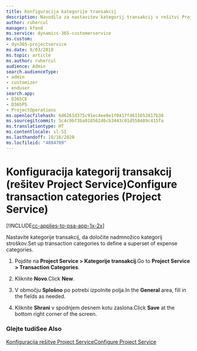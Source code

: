 ```yaml
---
title: Konfiguracija kategorije transakcij
description: Navodila za nastavitev kategorij transakcij v rešitvi Project Service
author: ruhercul
manager: kfend
ms.service: dynamics-365-customerservice
ms.custom:
- dyn365-projectservice
ms.date: 8/03/2018
ms.topic: article
ms.author: ruhercul
audience: Admin
search.audienceType:
- admin
- customizer
- enduser
search.app:
- D365CE
- D365PS
- ProjectOperations
ms.openlocfilehash: 6d6261d375c91ec4ee0e1f0417fd611652817b38
ms.sourcegitcommit: 5c4c9bf3ba018562d6cb3443c01d550489c415fa
ms.translationtype: HT
ms.contentlocale: sl-SI
ms.lasthandoff: 10/16/2020
ms.locfileid: "4084789"
---
```

# <a name="configure-transaction-categories-project-service"></a><span data-ttu-id="06ceb-103">Konfiguracija kategorij transakcij (rešitev Project Service)</span><span class="sxs-lookup"><span data-stu-id="06ceb-103">Configure transaction categories (Project Service)</span></span>

[!INCLUDE[cc-applies-to-psa-app-1x-2x](../includes/cc-applies-to-psa-app-1x-2x.md)]

<span data-ttu-id="06ceb-104">Nastavite kategorije transakcij, da določite nadmnožico kategorij stroškov.</span><span class="sxs-lookup"><span data-stu-id="06ceb-104">Set up transaction categories to define a superset of expense categories.</span></span>  
  
1.  <span data-ttu-id="06ceb-105">Pojdite na **Project Service > Kategorije transakcij**.</span><span class="sxs-lookup"><span data-stu-id="06ceb-105">Go to **Project Service > Transaction Categories**.</span></span>  
  
2.  <span data-ttu-id="06ceb-106">Kliknite **Novo**.</span><span class="sxs-lookup"><span data-stu-id="06ceb-106">Click **New**.</span></span>  
  
3.  <span data-ttu-id="06ceb-107">V območju **Splošno** po potrebi izpolnite polja.</span><span class="sxs-lookup"><span data-stu-id="06ceb-107">In the **General** area, fill in the fields as needed.</span></span>  
  
4.  <span data-ttu-id="06ceb-108">Kliknite **Shrani** v spodnjem desnem kotu zaslona.</span><span class="sxs-lookup"><span data-stu-id="06ceb-108">Click **Save** at the bottom right corner of the screen.</span></span>  
  
### <a name="see-also"></a><span data-ttu-id="06ceb-109">Glejte tudi</span><span class="sxs-lookup"><span data-stu-id="06ceb-109">See Also</span></span>  
 [<span data-ttu-id="06ceb-110">Konfiguracija rešitve Project Service</span><span class="sxs-lookup"><span data-stu-id="06ceb-110">Configure Project Service</span></span>](../psa/configure.md)
